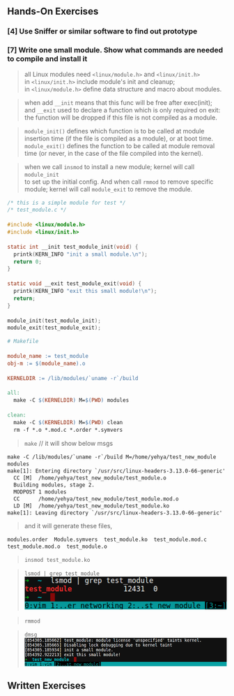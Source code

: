 ## Hands-On Exercises ## 

### [4] Use Sniffer or similar software to find out prototype ###

### [7] Write one small module. Show what commands are needed to compile and install it ###

> all Linux modules need `<linux/module.h>` and `<linux/init.h>`  
> in `<linux/init.h>` include module's init and cleanup;  
> in `<linux/module.h>` define data structure and macro about modules.  

> when add `__init` means that this func will be free after exec(init);  
> and `__exit` used to declare a function which is only required on exit: 
> the function will be dropped if this file is not compiled as a module.

> `module_init()` defines which function is to be called at module insertion time 
> (if the file is compiled as a module), or at boot time.  
> `module_exit()` defines the function to be called at module removal time 
> (or never, in the case of the file compiled into the kernel).

> when we call `insmod` to install a new module; kernel will call `module_init`  
> to set up the initial config.
> And when call `rmmod` to remove specific module; kernel will call `module_exit` 
> to remove the module.

```c
/* this is a simple module for test */
/* test_module.c */

#include <linux/module.h>
#include <linux/init.h>

static int __init test_module_init(void) {
  printk(KERN_INFO "init a small module.\n");
  return 0;
}

static void __exit test_module_exit(void) {
  printk(KERN_INFO "exit this small module!\n");
  return;
}

module_init(test_module_init);
module_exit(test_module_exit);
```

```makefile
# Makefile

module_name := test_module
obj-m := $(module_name).o

KERNELDIR := /lib/modules/`uname -r`/build

all:
  make -C $(KERNELDIR) M=$(PWD) modules

clean:
  make -C $(KERNELDIR) M=$(PWD) clean
  rm -f *.o *.mod.c *.order *.symvers
```

> `make`  // it will show below msgs

```text
make -C /lib/modules/`uname -r`/build M=/home/yehya/test_new_module modules
make[1]: Entering directory `/usr/src/linux-headers-3.13.0-66-generic'
  CC [M]  /home/yehya/test_new_module/test_module.o
  Building modules, stage 2.
  MODPOST 1 modules
  CC      /home/yehya/test_new_module/test_module.mod.o
  LD [M]  /home/yehya/test_new_module/test_module.ko
make[1]: Leaving directory `/usr/src/linux-headers-3.13.0-66-generic'
```
> and it will generate these files,

```text
modules.order  Module.symvers  test_module.ko  test_module.mod.c  
test_module.mod.o  test_module.o
```

> `insmod test_module.ko`

> `lsmod | grep test_module`  
![2.png](images/2.png)

> `rmmod`

> `dmsg`  
![1.png](images/1.png)

## Written Exercises ##


